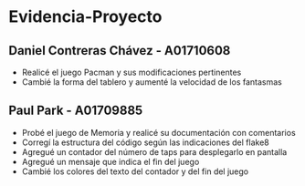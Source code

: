 # Evidencia-Proyecto

## Daniel Contreras Chávez - A01710608
- Realicé el juego Pacman y sus modificaciones pertinentes
- Cambié la forma del tablero y aumenté la velocidad de los fantasmas

## Paul Park - A01709885
- Probé el juego de Memoria y realicé su documentación con comentarios
- Corregí la estructura del código según las indicaciones del flake8
- Agregué un contador del número de taps para desplegarlo en pantalla
- Agregué un mensaje que indica el fin del juego
- Cambié los colores del texto del contador y del fin del juego
